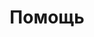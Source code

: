 ---
layout: default
title: Помощь
nav_order: 7
permalink: "/#%D0%BF%D0%BE%D0%BC%D0%BE%D1%89%D1%8C"
---